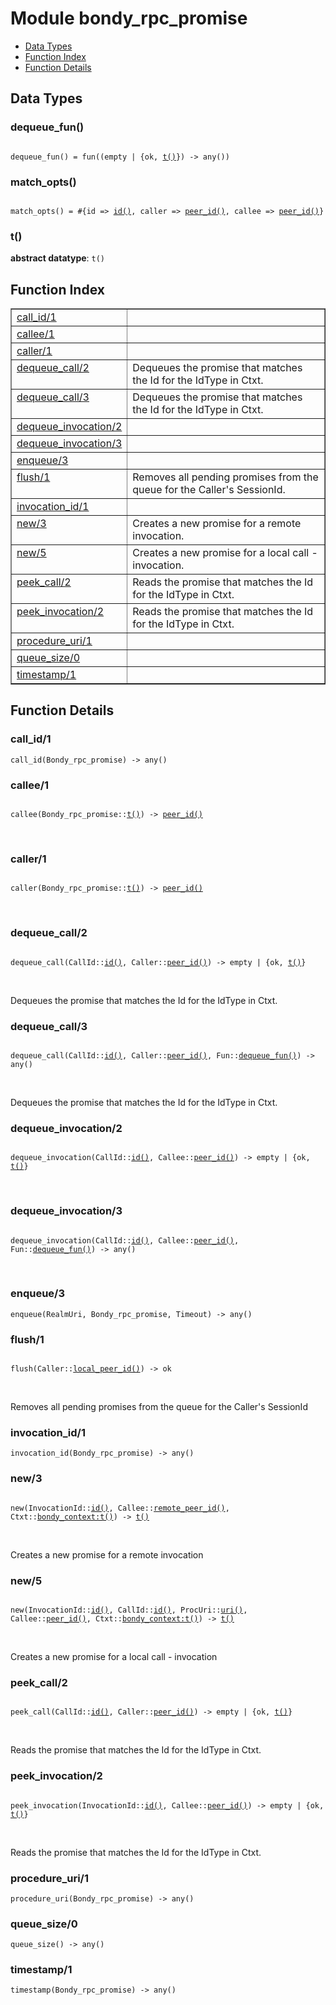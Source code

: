 

# Module bondy_rpc_promise #
* [Data Types](#types)
* [Function Index](#index)
* [Function Details](#functions)

<a name="types"></a>

## Data Types ##




### <a name="type-dequeue_fun">dequeue_fun()</a> ###


<pre><code>
dequeue_fun() = fun((empty | {ok, <a href="#type-t">t()</a>}) -&gt; any())
</code></pre>




### <a name="type-match_opts">match_opts()</a> ###


<pre><code>
match_opts() = #{id =&gt; <a href="#type-id">id()</a>, caller =&gt; <a href="#type-peer_id">peer_id()</a>, callee =&gt; <a href="#type-peer_id">peer_id()</a>}
</code></pre>




### <a name="type-t">t()</a> ###


__abstract datatype__: `t()`

<a name="index"></a>

## Function Index ##


<table width="100%" border="1" cellspacing="0" cellpadding="2" summary="function index"><tr><td valign="top"><a href="#call_id-1">call_id/1</a></td><td></td></tr><tr><td valign="top"><a href="#callee-1">callee/1</a></td><td></td></tr><tr><td valign="top"><a href="#caller-1">caller/1</a></td><td></td></tr><tr><td valign="top"><a href="#dequeue_call-2">dequeue_call/2</a></td><td>Dequeues the promise that matches the Id for the IdType in Ctxt.</td></tr><tr><td valign="top"><a href="#dequeue_call-3">dequeue_call/3</a></td><td>Dequeues the promise that matches the Id for the IdType in Ctxt.</td></tr><tr><td valign="top"><a href="#dequeue_invocation-2">dequeue_invocation/2</a></td><td></td></tr><tr><td valign="top"><a href="#dequeue_invocation-3">dequeue_invocation/3</a></td><td></td></tr><tr><td valign="top"><a href="#enqueue-3">enqueue/3</a></td><td></td></tr><tr><td valign="top"><a href="#flush-1">flush/1</a></td><td>Removes all pending promises from the queue for the Caller's SessionId.</td></tr><tr><td valign="top"><a href="#invocation_id-1">invocation_id/1</a></td><td></td></tr><tr><td valign="top"><a href="#new-3">new/3</a></td><td>Creates a new promise for a remote invocation.</td></tr><tr><td valign="top"><a href="#new-5">new/5</a></td><td>Creates a new promise for a local call - invocation.</td></tr><tr><td valign="top"><a href="#peek_call-2">peek_call/2</a></td><td>Reads the promise that matches the Id for the IdType in Ctxt.</td></tr><tr><td valign="top"><a href="#peek_invocation-2">peek_invocation/2</a></td><td>Reads the promise that matches the Id for the IdType in Ctxt.</td></tr><tr><td valign="top"><a href="#procedure_uri-1">procedure_uri/1</a></td><td></td></tr><tr><td valign="top"><a href="#queue_size-0">queue_size/0</a></td><td></td></tr><tr><td valign="top"><a href="#timestamp-1">timestamp/1</a></td><td></td></tr></table>


<a name="functions"></a>

## Function Details ##

<a name="call_id-1"></a>

### call_id/1 ###

`call_id(Bondy_rpc_promise) -> any()`

<a name="callee-1"></a>

### callee/1 ###

<pre><code>
callee(Bondy_rpc_promise::<a href="#type-t">t()</a>) -&gt; <a href="#type-peer_id">peer_id()</a>
</code></pre>
<br />

<a name="caller-1"></a>

### caller/1 ###

<pre><code>
caller(Bondy_rpc_promise::<a href="#type-t">t()</a>) -&gt; <a href="#type-peer_id">peer_id()</a>
</code></pre>
<br />

<a name="dequeue_call-2"></a>

### dequeue_call/2 ###

<pre><code>
dequeue_call(CallId::<a href="#type-id">id()</a>, Caller::<a href="#type-peer_id">peer_id()</a>) -&gt; empty | {ok, <a href="#type-t">t()</a>}
</code></pre>
<br />

Dequeues the promise that matches the Id for the IdType in Ctxt.

<a name="dequeue_call-3"></a>

### dequeue_call/3 ###

<pre><code>
dequeue_call(CallId::<a href="#type-id">id()</a>, Caller::<a href="#type-peer_id">peer_id()</a>, Fun::<a href="#type-dequeue_fun">dequeue_fun()</a>) -&gt; any()
</code></pre>
<br />

Dequeues the promise that matches the Id for the IdType in Ctxt.

<a name="dequeue_invocation-2"></a>

### dequeue_invocation/2 ###

<pre><code>
dequeue_invocation(CallId::<a href="#type-id">id()</a>, Callee::<a href="#type-peer_id">peer_id()</a>) -&gt; empty | {ok, <a href="#type-t">t()</a>}
</code></pre>
<br />

<a name="dequeue_invocation-3"></a>

### dequeue_invocation/3 ###

<pre><code>
dequeue_invocation(CallId::<a href="#type-id">id()</a>, Callee::<a href="#type-peer_id">peer_id()</a>, Fun::<a href="#type-dequeue_fun">dequeue_fun()</a>) -&gt; any()
</code></pre>
<br />

<a name="enqueue-3"></a>

### enqueue/3 ###

`enqueue(RealmUri, Bondy_rpc_promise, Timeout) -> any()`

<a name="flush-1"></a>

### flush/1 ###

<pre><code>
flush(Caller::<a href="#type-local_peer_id">local_peer_id()</a>) -&gt; ok
</code></pre>
<br />

Removes all pending promises from the queue for the Caller's SessionId

<a name="invocation_id-1"></a>

### invocation_id/1 ###

`invocation_id(Bondy_rpc_promise) -> any()`

<a name="new-3"></a>

### new/3 ###

<pre><code>
new(InvocationId::<a href="#type-id">id()</a>, Callee::<a href="#type-remote_peer_id">remote_peer_id()</a>, Ctxt::<a href="bondy_context.md#type-t">bondy_context:t()</a>) -&gt; <a href="#type-t">t()</a>
</code></pre>
<br />

Creates a new promise for a remote invocation

<a name="new-5"></a>

### new/5 ###

<pre><code>
new(InvocationId::<a href="#type-id">id()</a>, CallId::<a href="#type-id">id()</a>, ProcUri::<a href="#type-uri">uri()</a>, Callee::<a href="#type-peer_id">peer_id()</a>, Ctxt::<a href="bondy_context.md#type-t">bondy_context:t()</a>) -&gt; <a href="#type-t">t()</a>
</code></pre>
<br />

Creates a new promise for a local call - invocation

<a name="peek_call-2"></a>

### peek_call/2 ###

<pre><code>
peek_call(CallId::<a href="#type-id">id()</a>, Caller::<a href="#type-peer_id">peer_id()</a>) -&gt; empty | {ok, <a href="#type-t">t()</a>}
</code></pre>
<br />

Reads the promise that matches the Id for the IdType in Ctxt.

<a name="peek_invocation-2"></a>

### peek_invocation/2 ###

<pre><code>
peek_invocation(InvocationId::<a href="#type-id">id()</a>, Callee::<a href="#type-peer_id">peer_id()</a>) -&gt; empty | {ok, <a href="#type-t">t()</a>}
</code></pre>
<br />

Reads the promise that matches the Id for the IdType in Ctxt.

<a name="procedure_uri-1"></a>

### procedure_uri/1 ###

`procedure_uri(Bondy_rpc_promise) -> any()`

<a name="queue_size-0"></a>

### queue_size/0 ###

`queue_size() -> any()`

<a name="timestamp-1"></a>

### timestamp/1 ###

`timestamp(Bondy_rpc_promise) -> any()`

